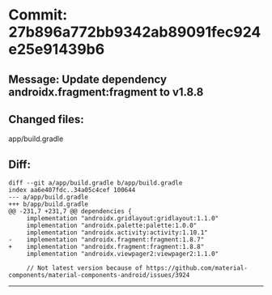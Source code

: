 # Commit: 27b896a772bb9342ab89091fec924e25e91439b6
## Message: Update dependency androidx.fragment:fragment to v1.8.8
## Changed files:
app/build.gradle

## Diff:
```
diff --git a/app/build.gradle b/app/build.gradle
index aa6e407fdc..34a05c4cef 100644
--- a/app/build.gradle
+++ b/app/build.gradle
@@ -231,7 +231,7 @@ dependencies {
     implementation "androidx.gridlayout:gridlayout:1.1.0"
     implementation "androidx.palette:palette:1.0.0"
     implementation "androidx.activity:activity:1.10.1"
-    implementation "androidx.fragment:fragment:1.8.7"
+    implementation "androidx.fragment:fragment:1.8.8"
     implementation "androidx.viewpager2:viewpager2:1.1.0"
 
     // Not latest version because of https://github.com/material-components/material-components-android/issues/3924
```
-----------------------------------
